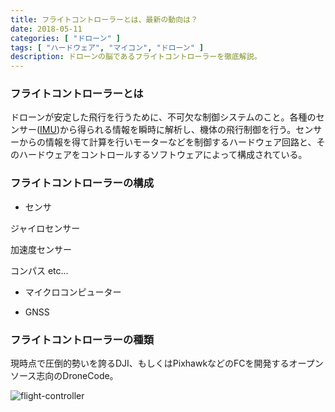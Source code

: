 ```yaml
---
title: フライトコントローラーとは、最新の動向は？
date: 2018-05-11
categories: [ "ドローン" ]
tags: [ "ハードウェア", "マイコン", "ドローン" ]
description: ドローンの脳であるフライトコントローラーを徹底解説。
---
```


### フライトコントローラーとは

ドローンが安定した飛行を行うために、不可欠な制御システムのこと。各種のセンサー(<a href="https://ja.wikipedia.org/wiki/%E6%85%A3%E6%80%A7%E8%A8%88%E6%B8%AC%E8%A3%85%E7%BD%AE">IMU</a>)から得られる情報を瞬時に解析し、機体の飛行制御を行う。センサーからの情報を得て計算を行いモーターなどを制御するハードウェア回路と、そのハードウェアをコントロールするソフトウェアによって構成されている。

### フライトコントローラーの構成

- センサ

ジャイロセンサー

加速度センサー

コンパス etc...

- マイクロコンピューター



- GNSS





### フライトコントローラーの種類

現時点で圧倒的勢いを誇るDJI、もしくはPixhawkなどのFCを開発するオープンソース志向のDroneCode。


<img class="wp-image-3005 size-full td-animation-stack-type0-2" src="http://dronemedia.jp/wp-content/uploads/flight-controller.jpg" alt="flight-controller">
